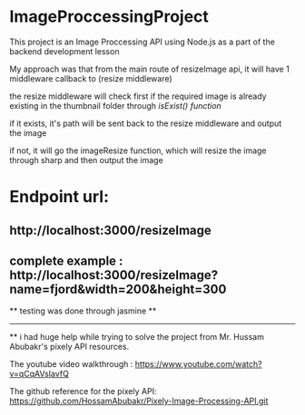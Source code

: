 # ImageProccessingProject

 This project is an Image Proccessing API using Node.js as a part of the backend development lesson
 
 

 My approach was that from the main route of resizeImage api, it will have 1 middleware callback to (resize middleware)

the resize middleware will check first if the required image is already existing in the thumbnail folder through *isExist() function*

if it exists, it's path will be sent back to the resize middleware and output the image

if not, it will go the imageResize function, which will resize the image through sharp and then output the image


# Endpoint url:
http://localhost:3000/resizeImage
----
complete example : 
http://localhost:3000/resizeImage?name=fjord&width=200&height=300
-------

** testing was done through jasmine **

------

 ** i had huge help while trying to solve the project from Mr. Hussam Abubakr's pixely API resources.

The youtube video walkthrough : https://www.youtube.com/watch?v=qCqAVsIavfQ

The github reference for the pixely API: https://github.com/HossamAbubakr/Pixely-Image-Processing-API.git


